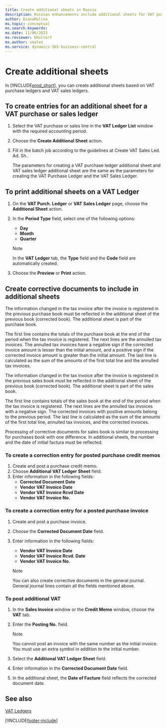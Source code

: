 ```yaml
---
title: Create additional sheets in Russia
description: Russian enhancements include additional sheets for VAT purchase ledgers and sales ledgers.
author: DianaMalina
ms.topic: conceptual
ms.search.keywords:
ms.date: 11/06/2023
ms.reviewer: bholtorf
ms.author: soalex
ms.service: dynamics-365-business-central
---
```

# Create additional sheets

In [!INCLUDE[prod_short](../../includes/prod_short.md)], you can create additional sheets based on VAT purchase ledgers and VAT sales ledgers.

## To create entries for an additional sheet for a VAT purchase or sales ledger

1. Select the VAT purchase or sales line in the **VAT Ledger List** window with the required accounting period.

2. Choose the **Create Additional Sheet** action.

3. Fill in the batch job according to the guidelines at Create VAT Sales Led. Ad. Sh..

   The parameters for creating a VAT purchase ledger additional sheet and VAT sales ledger additional sheet are the same as the parameters for creating the VAT Purchase Ledger and the VAT Sales Ledger.

## To print additional sheets on a VAT Ledger

1. On the **VAT Purch. Ledger** or **VAT Sales Ledger** page, choose the **Additional Sheet** action.
2. In the **Period Type** field, select one of the following options:

   - **Day**
   - **Month**
   - **Quarter**

   > [!NOTE]
   > In the **VAT Ledger** tab, the **Type** field and the **Code** field are automatically created.

4. Choose the **Preview** or **Print** action.

## Create corrective documents to include in additional sheets

The information changed in the tax invoice after the invoice is registered in the previous purchase book must be reflected in the additional sheet of the previous book (corrected book). The additional sheet is part of the purchase book.

The first line contains the totals of the purchase book at the end of the period when the tax invoice is registered. The next lines are the annulled tax invoices. The annulled tax invoices have a negative sign if the corrected invoice amount is lesser than the initial amount, and a positive sign if the corrected invoice amount is greater than the initial amount. The last line is calculated as the sum of the amounts of the first total line and the annulled tax invoices.

The information changed in the tax invoice after the invoice is registered in the previous sales book must be reflected in the additional sheet of the previous book (corrected book). The additional sheet is part of the sales book.

The first line contains totals of the sales book at the end of the period when the tax invoice is registered. The next lines are the annulled tax invoices with a negative sign. The corrected invoices with positive amounts belong to the previous period. The last line is calculated as the sum of the amounts of the first total line, annulled tax invoices, and the corrected invoices.

Processing of corrective documents for sales book is similar to processing for purchases book with one difference. In additional sheets, the number and the date of initial factura must be reflected.

### To create a correction entry for posted purchase credit memos

1. Create and post a purchase credit memo.
2. Choose **Additional VAT Ledger Sheet** field.
3. Enter information in the following fields:
   - **Corrected Document Date**
   - **Vendor VAT Invoice Date**
   - **Vendor VAT Invoice Rcvd Date**
   - **Vendor VAT Invoice No.**

### To create a correction entry for a posted purchase invoice

1. Create and post a purchase invoice.
2. Choose the **Corrected Document Date** field.
3. Enter information in the following fields:

   - **Vendor VAT Invoice Date**
   - **Vendor VAT Invoice Rcvd. Date**
   - **Vendor VAT Invoice No.**

   > [!NOTE]
   > You can also create corrective documents in the general journal. General journal lines contain all the fields mentioned above.

### To post additional VAT

1. In the **Sales Invoice** window or the **Credit Memo** window, choose the **VAT** tab.

2. Enter the **Posting No.** field.

   > [!NOTE]
   > You cannot post an invoice with the same number as the initial invoice. You must use an extra symbol in addition to the initial number.

3. Select the **Additional VAT Ledger Sheet** field.

4. Enter information in the **Corrected Document Date** field.

5. In the additional sheet, the **Date of Facture** field reflects the corrected document date.

## See also

[VAT Ledgers](VAT-Ledgers.md)


[!INCLUDE[footer-include](../../includes/footer-banner.md)]